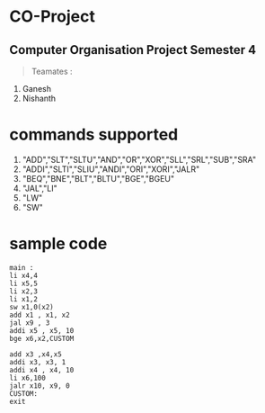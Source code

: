 # CO-Project

## Computer Organisation Project Semester 4 

> Teamates : 
1) Ganesh 
2) Nishanth 

# commands supported
1) "ADD","SLT","SLTU","AND","OR","XOR","SLL","SRL","SUB","SRA"
2) "ADDI","SLTI","SLIU","ANDI","ORI","XORI","JALR" 
3) "BEQ","BNE","BLT","BLTU","BGE","BGEU"
4) "JAL","LI"
5) "LW"
6) "SW"

# sample code

```
main :
li x4,4
li x5,5
li x2,3
li x1,2
sw x1,0(x2)
add x1 , x1, x2
jal x9 , 3
addi x5 , x5, 10
bge x6,x2,CUSTOM

add x3 ,x4,x5
addi x3, x3, 1
addi x4 , x4, 10
li x6,100
jalr x10, x9, 0
CUSTOM:
exit
```
